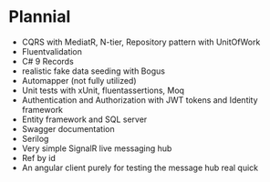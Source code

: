 # Plannial

- CQRS with MediatR, N-tier, Repository pattern with UnitOfWork
- Fluentvalidation
- C# 9 Records 
- realistic fake data seeding with Bogus 
- Automapper (not fully utilized) 
- Unit tests with xUnit, fluentassertions, Moq
- Authentication and Authorization with JWT tokens and Identity framework
- Entity framework and SQL server
- Swagger documentation
- Serilog
- Very simple SignalR live messaging hub
- Ref by id
- An angular client purely for testing the message hub real quick


